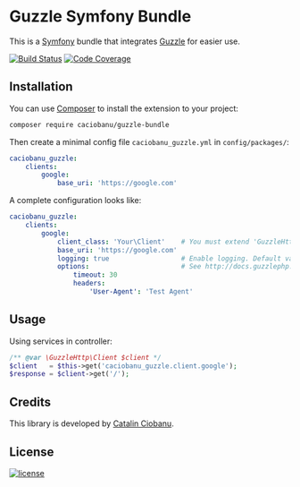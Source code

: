# Guzzle Symfony Bundle

This is a [Symfony](https://github.com/symfony/symfony) bundle that integrates [Guzzle](https://github.com/guzzle/guzzle) for easier use.

[![Build Status](https://travis-ci.org/caciobanu/guzzle-bundle.svg?branch=master)](https://travis-ci.org/caciobanu/guzzle-bundle)
[![Code Coverage](https://scrutinizer-ci.com/g/caciobanu/guzzle-bundle/badges/coverage.png?b=master)](https://scrutinizer-ci.com/g/caciobanu/guzzle-bundle/?branch=master)

## Installation

You can use [Composer](https://getcomposer.org/) to install the extension to your project:

```bash
composer require caciobanu/guzzle-bundle
```

Then create a minimal config file `caciobanu_guzzle.yml` in `config/packages/`:

```yml
caciobanu_guzzle:
    clients:
        google:
            base_uri: 'https://google.com'
```

A complete configuration looks like:

```yml
caciobanu_guzzle:
    clients:
        google:
            client_class: 'Your\Client'    # You must extend 'GuzzleHttp\Client' which is the default value.
            base_uri: 'https://google.com'
            logging: true                  # Enable logging. Default value: false.
            options:                       # See http://docs.guzzlephp.org/en/stable/request-options.html for all available options.
                timeout: 30
                headers:
                    'User-Agent': 'Test Agent'
```

## Usage
Using services in controller:

```php
/** @var \GuzzleHttp\Client $client */
$client   = $this->get('caciobanu_guzzle.client.google');
$response = $client->get('/');
```

## Credits

This library is developed by [Catalin Ciobanu](https://github.com/caciobanu).

## License

[![license](https://img.shields.io/badge/license-MIT-red.svg?style=flat-square)](LICENSE)